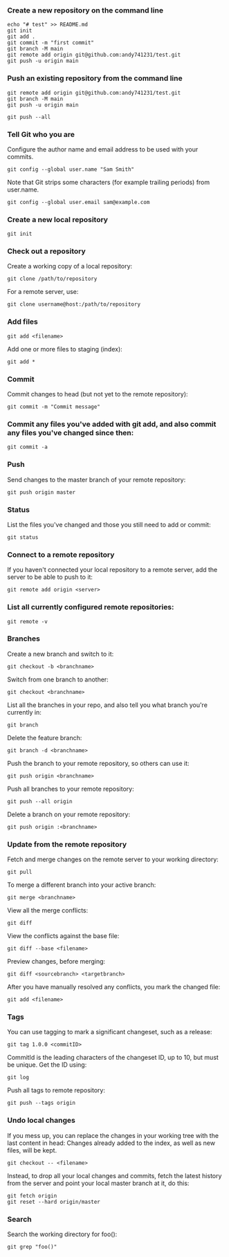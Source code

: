 ### Create a new repository on the command line
    echo "# test" >> README.md
    git init
    git add .
    git commit -m "first commit"
    git branch -M main
    git remote add origin git@github.com:andy741231/test.git
    git push -u origin main

### Push an existing repository from the command line
    git remote add origin git@github.com:andy741231/test.git
    git branch -M main
    git push -u origin main
    
    git push --all 

### Tell Git who you are

Configure the author name and email address to be used with your commits.

    git config --global user.name "Sam Smith"

Note that Git strips some characters (for example trailing periods) from user.name.

    git config --global user.email sam@example.com

### Create a new local repository

    git init

### Check out a repository

Create a working copy of a local repository:

    git clone /path/to/repository

For a remote server, use:

    git clone username@host:/path/to/repository

### Add files

    git add <filename>

Add one or more files to staging (index):

    git add *

### Commit

Commit changes to head (but not yet to the remote repository):

    git commit -m "Commit message"

### Commit any files you've added with git add, and also commit any files you've changed since then:

    git commit -a

### Push

Send changes to the master branch of your remote repository:

    git push origin master

### Status

List the files you've changed and those you still need to add or commit:

    git status

### Connect to a remote repository

If you haven't connected your local repository to a remote server, add the server to be able to push to it:

    git remote add origin <server>

### List all currently configured remote repositories:

    git remote -v

### Branches

Create a new branch and switch to it:

    git checkout -b <branchname>

Switch from one branch to another:

    git checkout <branchname>

List all the branches in your repo, and also tell you what branch you're currently in:

    git branch

Delete the feature branch:

    git branch -d <branchname>

Push the branch to your remote repository, so others can use it:

    git push origin <branchname>

Push all branches to your remote repository:

    git push --all origin

Delete a branch on your remote repository:

    git push origin :<branchname>

### Update from the remote repository

Fetch and merge changes on the remote server to your working directory:

    git pull

To merge a different branch into your active branch:

    git merge <branchname>

View all the merge conflicts:

    git diff

View the conflicts against the base file:

    git diff --base <filename>

Preview changes, before merging:

    git diff <sourcebranch> <targetbranch>

After you have manually resolved any conflicts, you mark the changed file:

    git add <filename>

### Tags

You can use tagging to mark a significant changeset, such as a release:

    git tag 1.0.0 <commitID>

CommitId is the leading characters of the changeset ID, up to 10, but must be unique. Get the ID using:

    git log

Push all tags to remote repository:

    git push --tags origin

### Undo local changes

If you mess up, you can replace the changes in your working tree with the last content in head:
Changes already added to the index, as well as new files, will be kept.

    git checkout -- <filename>

Instead, to drop all your local changes and commits, fetch the latest history from the server and point your local master branch at it, do this:

    git fetch origin
    git reset --hard origin/master

### Search

Search the working directory for foo():

    git grep "foo()"
